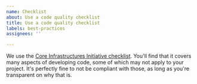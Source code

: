 ```yaml
---
name: Checklist
about: Use a code quality checklist
title: Use a code quality checklist
labels: best-practices
assignees: ''

---
```


We use the [Core Infrastructures Initiative
checklist](https://bestpractices.coreinfrastructure.org/en). You'll find that it
covers many aspects of developing code, some of which may not apply to your
project. It's perfectly fine to not be compliant with those, as long as you're
transparent on why that is.

